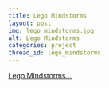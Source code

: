 ```yaml
---
title: Lego Mindstorms
layout: post
img: lego_mindstorms.jpg
alt: Lego Mindstorms
categories: project
thread_id: lego_mindstorms
---
```


[lego_mindstorms]: http://www.lego.com/en-us/mindstorms

[Lego Mindstorms...][lego_mindstorms]
